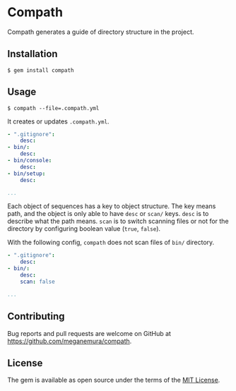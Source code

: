 # Compath

Compath generates a guide of directory structure in the project.

## Installation

    $ gem install compath

## Usage

    $ compath --file=.compath.yml

It creates or updates `.compath.yml`.

```yaml
- ".gitignore":
    desc:
- bin/:
    desc:
- bin/console:
    desc:
- bin/setup:
    desc:

...
```

Each object of sequences has a key to object structure.
The key means path, and the object is only able to have `desc` or `scan/` keys.
`desc` is to describe what the path means.
`scan` is to switch scanning files or not for the directory by configuring boolean value (`true`, `false`).

With the following config, `compath` does not scan files of `bin/` directory.

```yaml
- ".gitignore":
    desc:
- bin/:
    desc:
    scan: false

...
```

## Contributing

Bug reports and pull requests are welcome on GitHub at https://github.com/meganemura/compath.

## License

The gem is available as open source under the terms of the [MIT License](http://opensource.org/licenses/MIT).
